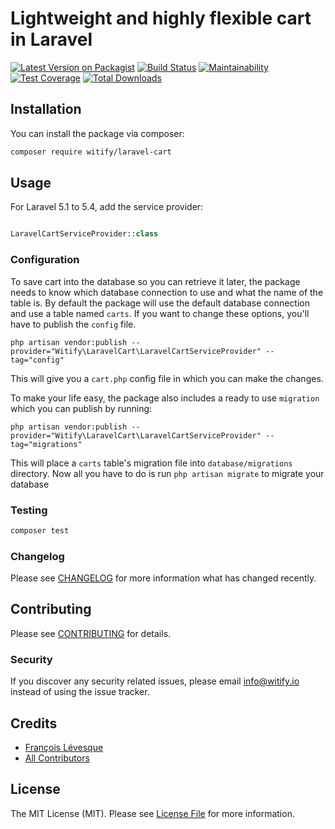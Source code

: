 # Lightweight and highly flexible cart in Laravel 

[![Latest Version on Packagist](https://img.shields.io/packagist/v/Witify/laravel-cart.svg?style=flat-square)](https://packagist.org/packages/Witify/laravel-cart)
[![Build Status](https://img.shields.io/travis/Witify/laravel-cart/master.svg?style=flat-square)](https://travis-ci.org/Witify/laravel-cart)
[![Maintainability](https://api.codeclimate.com/v1/badges/8ed724e9f57baa80c964/maintainability)](https://codeclimate.com/github/Witify/laravel-cart/maintainability)
[![Test Coverage](https://api.codeclimate.com/v1/badges/8ed724e9f57baa80c964/test_coverage)](https://codeclimate.com/github/Witify/laravel-cart/test_coverage)
[![Total Downloads](https://img.shields.io/packagist/dt/Witify/laravel-cart.svg?style=flat-square)](https://packagist.org/packages/witify/laravel-cart)

## Installation

You can install the package via composer:

```bash
composer require witify/laravel-cart
```

## Usage

For Laravel 5.1 to 5.4, add the service provider:
``` php

LaravelCartServiceProvider::class
```

### Configuration
To save cart into the database so you can retrieve it later, the package needs to know which database connection to use and what the name of the table is.
By default the package will use the default database connection and use a table named `carts`.
If you want to change these options, you'll have to publish the `config` file.

    php artisan vendor:publish --provider="Witify\LaravelCart\LaravelCartServiceProvider" --tag="config"

This will give you a `cart.php` config file in which you can make the changes.

To make your life easy, the package also includes a ready to use `migration` which you can publish by running:

    php artisan vendor:publish --provider="Witify\LaravelCart\LaravelCartServiceProvider" --tag="migrations"
    
This will place a `carts` table's migration file into `database/migrations` directory. Now all you have to do is run `php artisan migrate` to migrate your database


### Testing

``` bash
composer test
```

### Changelog

Please see [CHANGELOG](CHANGELOG.md) for more information what has changed recently.

## Contributing

Please see [CONTRIBUTING](CONTRIBUTING.md) for details.

### Security

If you discover any security related issues, please email info@witify.io instead of using the issue tracker.

## Credits

- [François Lévesque](https://github.com/francoislevesque)
- [All Contributors](../../contributors)

## License

The MIT License (MIT). Please see [License File](LICENSE.md) for more information.
